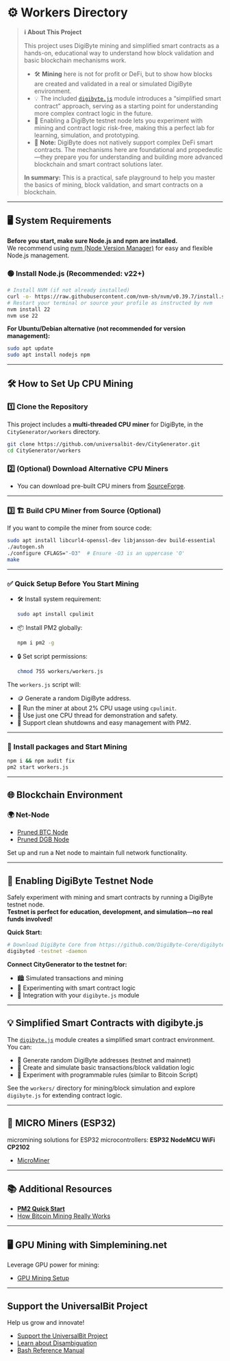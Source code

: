 # ⚙️ Workers Directory

> **ℹ️ About This Project**
>
> This project uses DigiByte mining and simplified smart contracts as a hands-on, educational way to understand how block validation and basic blockchain mechanisms work.
>
> - 🛠 **Mining** here is not for profit or DeFi, but to show how blocks are created and validated in a real or simulated DigiByte environment.
> - 💡 The included [`digibyte.js`](https://raw.githubusercontent.com/universalbit-dev/CityGenerator/refs/heads/master/digibyte.js) module introduces a “simplified smart contract” approach, serving as a starting point for understanding more complex contract logic in the future.
> - 🧪 Enabling a DigiByte testnet node lets you experiment with mining and contract logic risk-free, making this a perfect lab for learning, simulation, and prototyping.
> - 🚫 **Note:** DigiByte does not natively support complex DeFi smart contracts. The mechanisms here are foundational and propedeutic—they prepare you for understanding and building more advanced blockchain and smart contract solutions later.
>
> **In summary:** This is a practical, safe playground to help you master the basics of mining, block validation, and smart contracts on a blockchain.

---

## 🖥️ System Requirements

**Before you start, make sure Node.js and npm are installed.**  
We recommend using [nvm (Node Version Manager)](https://github.com/nvm-sh/nvm) for easy and flexible Node.js management.

### 🟢 Install Node.js (Recommended: v22+)
```bash
# Install NVM (if not already installed)
curl -o- https://raw.githubusercontent.com/nvm-sh/nvm/v0.39.7/install.sh | bash
# Restart your terminal or source your profile as instructed by nvm
nvm install 22
nvm use 22
```
**For Ubuntu/Debian alternative (not recommended for version management):**
```bash
sudo apt update
sudo apt install nodejs npm
```

---

## 🛠️ How to Set Up CPU Mining

### 1️⃣ Clone the Repository
This project includes a **multi-threaded CPU miner** for DigiByte, in the `CityGenerator/workers` directory.

```bash
git clone https://github.com/universalbit-dev/CityGenerator.git
cd CityGenerator/workers
```

### 2️⃣ (Optional) Download Alternative CPU Miners
- You can download pre-built CPU miners from [SourceForge](https://sourceforge.net/).

---

### 3️⃣ 🏗️ Build CPU Miner from Source (Optional)

If you want to compile the miner from source code:
```bash
sudo apt install libcurl4-openssl-dev libjansson-dev build-essential
./autogen.sh
./configure CFLAGS="-O3"  # Ensure -O3 is an uppercase 'O'
make
```

---

### ✅ Quick Setup Before You Start Mining

- 🛠️ Install system requirement:  
  ```bash
  sudo apt install cpulimit
  ```
- 📦 Install PM2 globally:  
  ```bash
  npm i pm2 -g
  ```
- 🔒 Set script permissions:  
  ```bash
  chmod 755 workers/workers.js
  ```

The `workers.js` script will:
- 🪙 Generate a random DigiByte address.
- 🧊 Run the miner at about 2% CPU usage using `cpulimit`.
- 🧵 Use just one CPU thread for demonstration and safety.
- 📴 Support clean shutdowns and easy management with PM2.

---

### 🚦 Install packages and Start Mining
```bash
npm i && npm audit fix
pm2 start workers.js
```

---

## 🌐 Blockchain Environment

### 🌍 Net-Node  
- [Pruned BTC Node](https://github.com/universalbit-dev/universalbit-dev/tree/main/blockchain/bitcoin)    
- [Pruned DGB Node](https://github.com/universalbit-dev/universalbit-dev/tree/main/blockchain/digibyte)

Set up and run a Net node to maintain full network functionality.

---

## 🧪 Enabling DigiByte Testnet Node

Safely experiment with mining and smart contracts by running a DigiByte testnet node.  
**Testnet is perfect for education, development, and simulation—no real funds involved!**

**Quick Start:**
```bash
# Download DigiByte Core from https://github.com/DigiByte-Core/digibyte
digibyted -testnet -daemon
```

**Connect CityGenerator to the testnet for:**
- 🏙️ Simulated transactions and mining
- 📜 Experimenting with smart contract logic
- 🔗 Integration with your `digibyte.js` module

---

## 💡 Simplified Smart Contracts with digibyte.js

The [`digibyte.js`](https://raw.githubusercontent.com/universalbit-dev/CityGenerator/refs/heads/master/digibyte.js) module creates a simplified smart contract environment. You can:

- 🔑 Generate random DigiByte addresses (testnet and mainnet)
- 🔄 Create and simulate basic transactions/block validation logic
- 🧩 Experiment with programmable rules (similar to Bitcoin Script)

See the `workers/` directory for mining/block simulation and explore `digibyte.js` for extending contract logic.

---

## 🧩 MICRO Miners (ESP32)
micromining solutions for ESP32 microcontrollers: **ESP32 NodeMCU WiFi CP2102**
- [MicroMiner](https://github.com/universalbit-dev/esptool_microminer)

---

## 📚 Additional Resources
- **[PM2 Quick Start](https://pm2.keymetrics.io/docs/usage/quick-start/)**
- [How Bitcoin Mining Really Works](https://www.freecodecamp.org/news/how-bitcoin-mining-really-works-38563ec38c87/)

---

## 🖥️ GPU Mining with Simplemining.net
Leverage GPU power for mining:
- [GPU Mining Setup](https://github.com/universalbit-dev/universalbit-dev/tree/main/blockchain)

---

## Support the UniversalBit Project
Help us grow and innovate!  
- [Support the UniversalBit Project](https://github.com/universalbit-dev/universalbit-dev/tree/main/support) 
- [Learn about Disambiguation](https://en.wikipedia.org/wiki/Wikipedia:Disambiguation)  
- [Bash Reference Manual](https://www.gnu.org/software/bash/manual/)
